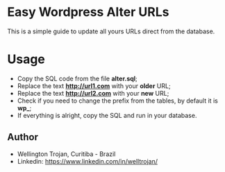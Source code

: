 # Easy Wordpress Alter URLs
This is a simple guide to update all yours URLs direct from the database.

# Usage
- Copy the SQL code from the file **alter.sql**;
- Replace the text **http://url1.com** with your **older** URL;
- Replace the text **http://url2.com** with your **new** URL;
- Check if you need to change the prefix from the tables, by default it is **wp_**;
- If everything is alright, copy the SQL and run in your database.

## Author
- Wellington Trojan, Curitiba - Brazil
- Linkedin: https://www.linkedin.com/in/welltrojan/